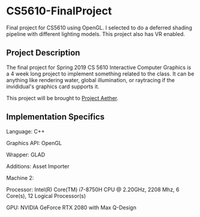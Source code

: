 # CS5610-FinalProject
Final project for CS5610 using OpenGL. I selected to do a deferred shading pipeline with different lighting models. This project also has VR enabled.

## Project Description
The final project for Spring 2019 CS 5610 Interactive Computer Graphics is a 4 week long project to implement something related to the class. It can be anything like rendering water, global illumination, or raytracing if the invididual's graphics card supports it.

This project will be brought to [Project Aether](https://github.com/MichaelGardone/ProjectAether).

## Implementation Specifics
Language: C++

Graphics API: OpenGL

Wrapper: GLAD

Additions: Asset Importer

Machine 2:

Processor: Intel(R) Core(TM) i7-8750H CPU @ 2.20GHz, 2208 Mhz, 6 Core(s), 12 Logical Processor(s)

GPU: NVIDIA GeForce RTX 2080 with Max Q-Design
